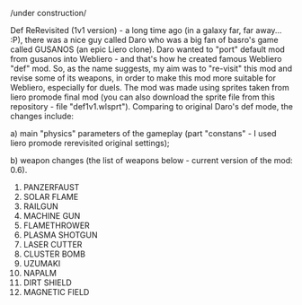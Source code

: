 /under construction/

Def ReRevisited (1v1 version) - a long time ago (in a galaxy far, far away... :P), there was a nice guy called Daro who was a big fan of basro's game called GUSANOS (an epic Liero clone). Daro wanted to "port" default mod from gusanos into Webliero - and that's how he created famous Webliero "def" mod. So, as the name suggests, my aim was to "re-visit" this mod and revise some of its weapons, in order to make this mod more suitable for Webliero, especially for duels. The mod was made using sprites taken from liero promode final mod (you can also download the sprite file from this repository - file "def1v1.wlsprt"). Comparing to original Daro's def mode, the changes include:

a) main "physics" parameters of the gameplay (part "constans" - I used liero promode rerevisited original settings);

b) weapon changes (the list of weapons below - current version of the mod: 0.6).

1. PANZERFAUST
2. SOLAR FLAME
3. RAILGUN
4. MACHINE GUN
5. FLAMETHROWER
6. PLASMA SHOTGUN
7. LASER CUTTER
8. CLUSTER BOMB
9. UZUMAKI
10. NAPALM
11. DIRT SHIELD
12. MAGNETIC FIELD
